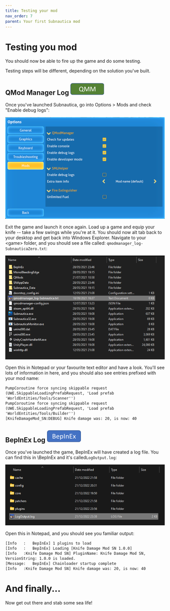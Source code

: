 ```yaml
---
title: Testing your mod
nav_order: 7
parent: Your first Subnautica mod
---
```


# Testing you mod

You should now be able to fire up the game and do some testing.

Testing steps will be different, depending on the solution you've built.

## QMod Manager Log ![](../media/qmm.png)

 Once you've launched Subnautica, go into Options \> Mods and check "Enable debug logs":

![](.\media\subnauticaenabledebug.png)

Exit the game and launch it once again. Load up a game and equip your knife -- take a few swings while you're at it. You should now alt tab back to your desktop and get back into Windows Explorer. Navigate to your \<game> folder, and you should see a file called: `qmodmanager_log-SubnauticaZero.txt`:

![](.\media\debugfilelocation.png)

Open this in Notepad or your favourite text editor and have a look. You'll see lots of information in here, and you should also see entries prefixed with your mod name:

```
PumpCoroutine force syncing skippable request (UWE.SkippableLoadingPrefabRequest, 'Load prefab 'WorldEntities/Tools/Scanner'')
PumpCoroutine force syncing skippable request (UWE.SkippableLoadingPrefabRequest, 'Load prefab 'WorldEntities/Tools/Builder'')
[KnifeDamageMod_SN:DEBUG] Knife damage was: 20, is now: 40
```

## BepInEx Log ![](..\media\bepinex.png)

Once you've launched the game, BepInEx will have created a log file. You can find this in <game>\BepInEx and it's called`LogOutput.log`:

![](.\media\debugfilelocation_bepinex.png)

Open this in Notepad, and you should see you familiar output:

```
[Info   :   BepInEx] 1 plugins to load
[Info   :   BepInEx] Loading [Knife Damage Mod SN 1.0.0]
[Info   :Knife Damage Mod SN] PluginName: Knife Damage Mod SN, VersionString: 1.0.0 is loaded.
[Message:   BepInEx] Chainloader startup complete
[Info   :Knife Damage Mod SN] Knife damage was: 20, is now: 40
```

# And finally...

Now get out there and stab some sea life!
